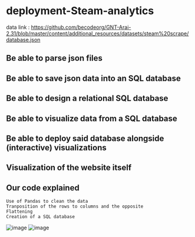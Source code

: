 # deployment-Steam-analytics
data link : https://github.com/becodeorg/GNT-Arai-2.31/blob/master/content/additional_resources/datasets/steam%20scrape/database.json



## Be able to parse json files
## Be able to save json data into an SQL database
## Be able to design a relational SQL database
## Be able to visualize data from a SQL database
## Be able to deploy said database alongside (interactive) visualizations
    
## Visualization of the website itself

## Our code explained
    
    Use of Pandas to clean the data
    Tranposition of the rows to columns and the opposite
    Flattening
    Creation of a SQL database

![image](https://user-images.githubusercontent.com/84380899/131641487-1d280a6d-7e3a-4e28-acdc-e31dd9c9dd40.png)
![image](https://user-images.githubusercontent.com/84380899/131641663-85cee3fe-6978-4ce6-855a-a123e6087702.png)


